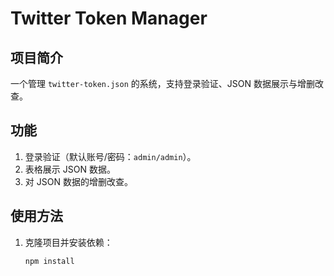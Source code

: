 # Twitter Token Manager

## 项目简介
一个管理 `twitter-token.json` 的系统，支持登录验证、JSON 数据展示与增删改查。

## 功能
1. 登录验证（默认账号/密码：`admin/admin`）。
2. 表格展示 JSON 数据。
3. 对 JSON 数据的增删改查。

## 使用方法
1. 克隆项目并安装依赖：
   ```bash
   npm install
